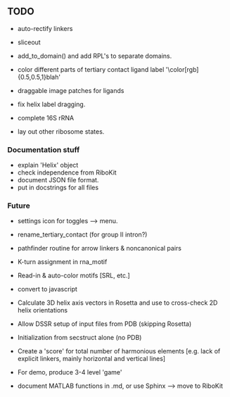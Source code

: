 ## TODO
* auto-rectify linkers
* sliceout
* add_to_domain() and add RPL's to separate domains.
* color different parts of tertiary contact ligand label '\color[rgb]{0.5,0.5,1}blah'
* draggable image patches for ligands 
* fix helix label dragging.

* complete 16S rRNA
* lay out other ribosome states.


### Documentation stuff
* explain 'Helix' object
* check independence from RiboKit
* document JSON file format.
* put in docstrings for all files

### Future
* settings icon for toggles --> menu.
* rename_tertiary_contact (for group II intron?)

* pathfinder routine for arrow linkers & noncanonical pairs
* K-turn assignment in rna_motif
* Read-in & auto-color motifs [SRL, etc.]
* convert to javascript
* Calculate 3D helix axis vectors in Rosetta and use to cross-check 2D helix orientations
* Allow DSSR setup of input files from PDB (skipping Rosetta)
* Initialization from secstruct alone (no PDB)
* Create a 'score' for total number of harmonious elements [e.g. lack of explicit linkers, mainly horizontal and vertical lines]
* For demo, produce 3-4 level 'game' 
* document MATLAB functions in .md, or use Sphinx --> move to RiboKit

